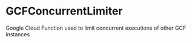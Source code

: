 # GCFConcurrentLimiter
Google Cloud Function used to limit concurrent executions of other GCF instances
